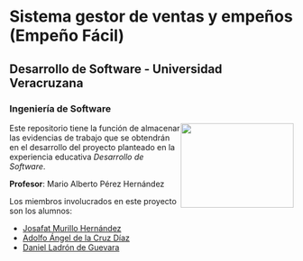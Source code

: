 # Sistema gestor de ventas y empeños (Empeño Fácil)
## Desarrollo de Software - Universidad Veracruzana
### Ingeniería de Software

<img src="http://colaboracion.uv.mx/afbg-combas/imagenespublicas/Flor1024x768SinFondo.png" width="200" height="150" style="float:right"/>

Este repositorio tiene la función de almacenar las evidencias de trabajo que se obtendrán en el desarrollo del proyecto planteado en la experiencia educativa *Desarrollo de Software*.

**Profesor**: Mario Alberto Pérez Hernández

Los miembros involucrados en este proyecto son los alumnos: 

- [Josafat Murillo Hernández](https://github.com/JosafatMurillo)
- [Adolfo Ángel de la Cruz Díaz](https://github.com/AdolfoA98)
- [Daniel Ladrón de Guevara](https://github.com/daniel-ldg)
